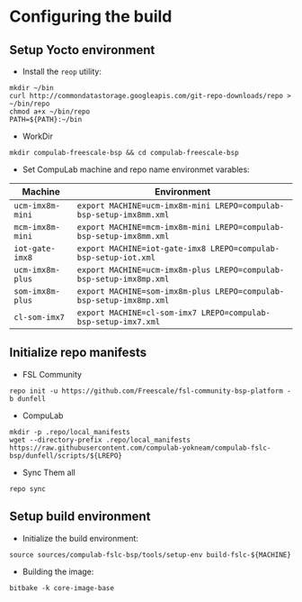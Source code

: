 # Configuring the build

## Setup Yocto environment

* Install the `reop` utility:
```
mkdir ~/bin
curl http://commondatastorage.googleapis.com/git-repo-downloads/repo > ~/bin/repo
chmod a+x ~/bin/repo
PATH=${PATH}:~/bin
```

* WorkDir
```
mkdir compulab-freescale-bsp && cd compulab-freescale-bsp
```
* Set CompuLab machine and repo name environmet varables:

Machine | Environment |
--- | --- |
`ucm-imx8m-mini` | `export MACHINE=ucm-imx8m-mini LREPO=compulab-bsp-setup-imx8mm.xml`
`mcm-imx8m-mini` | `export MACHINE=mcm-imx8m-mini LREPO=compulab-bsp-setup-imx8mm.xml`
`iot-gate-imx8`  | `export MACHINE=iot-gate-imx8 LREPO=compulab-bsp-setup-iot.xml`
`ucm-imx8m-plus` | `export MACHINE=ucm-imx8m-plus LREPO=compulab-bsp-setup-imx8mp.xml`
`som-imx8m-plus` | `export MACHINE=som-imx8m-plus LREPO=compulab-bsp-setup-imx8mp.xml`
`cl-som-imx7` | `export MACHINE=cl-som-imx7 LREPO=compulab-bsp-setup-imx7.xml`

## Initialize repo manifests

* FSL Community
```
repo init -u https://github.com/Freescale/fsl-community-bsp-platform -b dunfell
```

* CompuLab
```
mkdir -p .repo/local_manifests
wget --directory-prefix .repo/local_manifests https://raw.githubusercontent.com/compulab-yokneam/compulab-fslc-bsp/dunfell/scripts/${LREPO}
```

* Sync Them all
```
repo sync
```

## Setup build environment

* Initialize the build environment:
```
source sources/compulab-fslc-bsp/tools/setup-env build-fslc-${MACHINE}
```
* Building the image:
```
bitbake -k core-image-base
```
